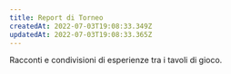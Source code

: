 ```yaml
---
title: Report di Torneo
createdAt: 2022-07-03T19:08:33.349Z
updatedAt: 2022-07-03T19:08:33.365Z
---
```

Racconti e condivisioni di esperienze tra i tavoli di gioco.